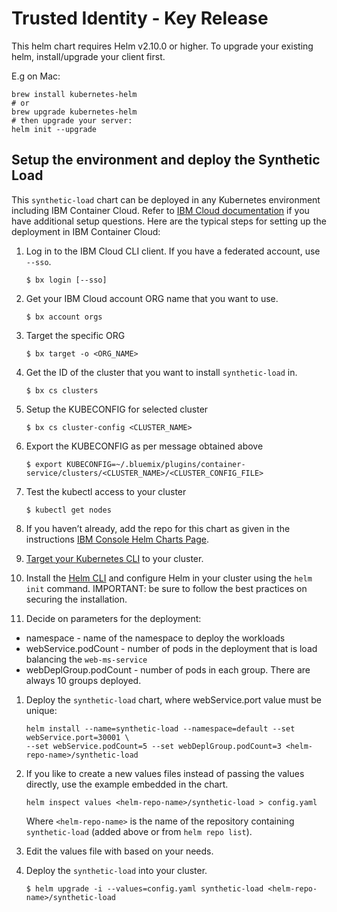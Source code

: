 # Trusted Identity - Key Release

This helm chart requires Helm v2.10.0 or higher. To upgrade your existing
helm, install/upgrade your client first.

E.g on Mac:

```console
brew install kubernetes-helm
# or
brew upgrade kubernetes-helm
# then upgrade your server:  
helm init --upgrade
```

## Setup the environment and deploy the Synthetic Load
This `synthetic-load` chart can be deployed in any Kubernetes environment including
IBM Container Cloud. Refer to [IBM Cloud documentation](https://console.bluemix.net/docs/containers/cs_tutorials.html#cs_tutorials)
if you have additional setup questions. Here are the typical steps for setting up
the deployment in IBM Container Cloud:

1.  Log in to the IBM Cloud CLI client. If you have a federated account, use `--sso`.
    ```console
    $ bx login [--sso]
    ```

1.  Get your IBM Cloud account ORG name that you want to use.
    ```console
    $ bx account orgs
    ```

1. Target the specific ORG
    ```console
    $ bx target -o <ORG_NAME>
    ```

1.  Get the ID of the cluster that you want to install `synthetic-load` in.
    ```console
    $ bx cs clusters
    ```

1. Setup the KUBECONFIG for selected cluster
    ```console
    $ bx cs cluster-config <CLUSTER_NAME>
    ```

1. Export the KUBECONFIG as per message obtained above
     ```console
     $ export KUBECONFIG=~/.bluemix/plugins/container-service/clusters/<CLUSTER_NAME>/<CLUSTER_CONFIG_FILE>
     ```

1. Test the kubectl access to your cluster
    ```console
    $ kubectl get nodes
    ```

1.  If you haven’t already, add the repo for this chart as given in the instructions [IBM Console Helm Charts Page](#https://console.bluemix.net/containers-kubernetes/solutions/helm-charts).

1.  [Target your Kubernetes CLI](https://console.bluemix.net/docs/containers/cs_cli_install.html#cs_cli_configure) to your cluster.

1.  Install the [Helm CLI](https://docs.helm.sh/using_helm/#installing-helm) and configure Helm in your cluster using the `helm init` command. IMPORTANT: be sure to follow the best practices on securing the installation.

1. Decide on parameters for the deployment:
* namespace - name of the namespace to deploy the workloads
* webService.podCount - number of pods in the deployment that is load balancing the `web-ms-service`
* webDeplGroup.podCount - number of pods in each group. There are always 10 groups deployed.

1. Deploy the `synthetic-load` chart, where webService.port value must be unique:

    ```console
    helm install --name=synthetic-load --namespace=default --set webService.port=30001 \
    --set webService.podCount=5 --set webDeplGroup.podCount=3 <helm-repo-name>/synthetic-load
    ```

1.  If you like to create a new values files instead of passing the values directly, use the example embedded in the chart.
    ```
    helm inspect values <helm-repo-name>/synthetic-load > config.yaml
    ```
    Where `<helm-repo-name>` is the name of the repository containing `synthetic-load` (added above or from `helm repo list`).

1.  Edit the values file with based on your needs.

1.  Deploy the `synthetic-load` into your cluster.
    ```console
    $ helm upgrade -i --values=config.yaml synthetic-load <helm-repo-name>/synthetic-load
    ```
